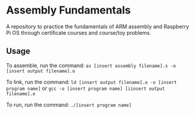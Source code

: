 # Assembly Fundamentals

A repository to practice the fundamentals of ARM assembly and Raspberry Pi OS through certificate courses and course/toy problems.

## Usage

To assemble, run the command: `as [insert assembly filename].s -o [insert output filename].o`

To link, run the command: `ld [insert output filename].o -o [insert program name]` or `gcc -o [insert program name] [iinsert output filename].o`

To run, run the command: `./[insert program name]`
